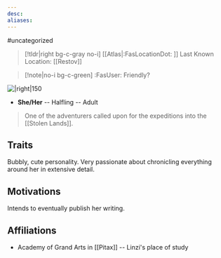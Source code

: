 ```yaml
---
desc: 
aliases:
---
```

#uncategorized
>[!tldr|right bg-c-gray no-i] [[Atlas|:FasLocationDot: ]] Last Known Location: [[Restov]]

>[!note|no-i bg-c-green] :FasUser: Friendly?

![|right|150](linzi.png)

- **She/Her** -- Halfling -- Adult

>One of the adventurers called upon for the expeditions into the [[Stolen Lands]].

## Traits
Bubbly, cute personality. Very passionate about chronicling everything around her in extensive detail.

## Motivations
Intends to eventually publish her writing.

## Affiliations
- Academy of Grand Arts in [[Pitax]] -- Linzi's place of study